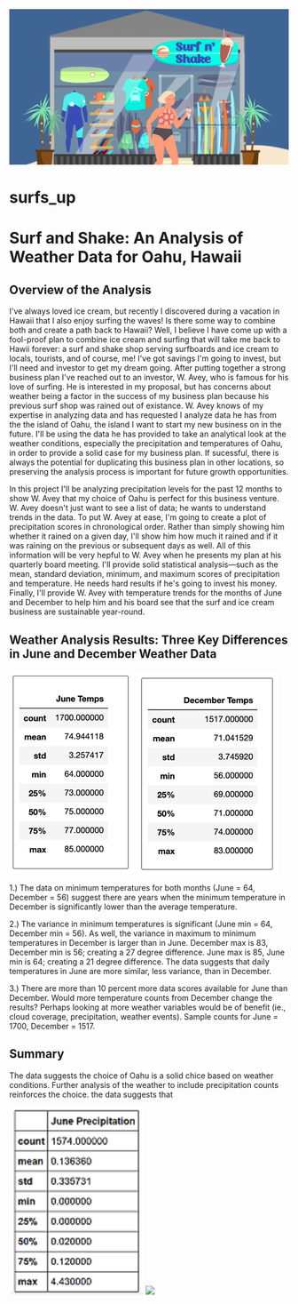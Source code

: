 <img src="surf_shake.png">




# surfs_up

# Surf and Shake: An Analysis of Weather Data for Oahu, Hawaii

## Overview of the Analysis


I've always loved ice cream, but recently I discovered during a vacation in Hawaii that I also enjoy surfing the waves! Is there some way to combine both and create a path back to Hawaii? Well, I believe I have come up with a fool-proof plan to combine ice cream and surfing that will take me back to Hawii forever: a surf and shake shop serving surfboards and ice cream to locals, tourists, and of course, me! I've got savings I'm going to invest, but I'll need and investor to get my dream going. After putting together a strong business plan I've reached out to an investor, W. Avey, who is famous for his love of surfing. He is interested in my proposal, but has concerns about weather being a factor in the success of my business plan because his previous surf shop was rained out of existance. W. Avey knows of my expertise in analyzing data and has requested I analyze data he has from the the island of Oahu, the island I want to start my new business on in the future. I'll be using the data he has provided to take an analytical look at the weather conditions, especially the precipitation and temperatures of Oahu, in order to provide a solid case for my business plan. If sucessful, there is always the potential for duplicating this business plan in other locations, so preserving the analysis process is important for future growth opportunities. 

In this project I'll be analyzing precipitation levels for the past 12 months to show W. Avey that my choice of Oahu is perfect for this business venture. W. Avey doesn't just want to see a list of data; he wants to understand trends in the data. To put W. Avey at ease, I'm going to create a plot of precipitation scores in chronological order. Rather than simply showing him whether it rained on a given day, I'll show him how much it rained and if it was raining on the previous or subsequent days as well. All of this information will be very hepful to W. Avey when he presents my plan at his quarterly board meeting. I'll provide solid statistical analysis—such as the mean, standard deviation, minimum, and maximum scores of precipitation and temperature. He needs hard results if he's going to invest his money. Finally, I'll provide W. Avey with temperature trends for the months of June and December to help him and his board see that the surf and ice cream business are sustainable year-round.
  
## Weather Analysis Results: Three Key Differences in June and December Weather Data

<img src="June_Temps.png">  <img src="Dec_Temps.png">

1.) The data on minimum temperatures for both months (June = 64, December = 56) suggest there are years when the minimum temperature in December is significantly lower than the average temperature.    

2.) The variance in minimum temperatures is significant (June min = 64, December min = 56). As well, the variance in maximum to minimum temperatures in December is larger than in June. December max is 83, December min is 56; creating a 27 degree difference. June max is 85, June min is 64; creating a 21 degree difference. The data suggests that daily temperatures in June are more similar, less variance, than in December.

3.) There are more than 10 percent more data scores available for June than December. Would more temperature counts from December change the results? Perhaps looking at more weather variables would be of benefit (ie., cloud coverage, precipitation, weather events). Sample counts for June = 1700, December = 1517. 

## Summary 

The data suggests the choice of Oahu is a solid chice based on weather conditions. Further analysis of the weather to include precipitation counts reinforces the choice. the data suggests that


<img src="June_Prcp.png">  <img src="Dec.prcp.png">
